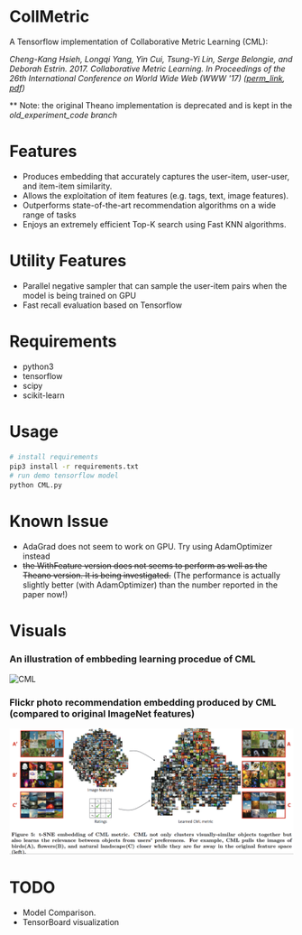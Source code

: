 # CollMetric

A Tensorflow implementation of Collaborative Metric Learning (CML): 

*Cheng-Kang Hsieh, Longqi Yang, Yin Cui, Tsung-Yi Lin, Serge Belongie, and Deborah Estrin. 2017. Collaborative Metric Learning. In Proceedings of the 26th International Conference on World Wide Web (WWW '17) ([perm_link](http://dl.acm.org/citation.cfm?id=3052639), [pdf](http://www.cs.cornell.edu/~ylongqi/paper/HsiehYCLBE17.pdf))*

** Note: the original Theano implementation is deprecated and is kept in the *old_experiment_code branch*
# Features
* Produces embedding that accurately captures the user-item, user-user, and item-item similarity. 
* Allows the exploitation of item features (e.g. tags, text, image features).
* Outperforms state-of-the-art recommendation algorithms on a wide range of tasks
* Enjoys an extremely efficient Top-K search using Fast KNN algorithms.

# Utility Features
* Parallel negative sampler that can sample the user-item pairs when the model is being trained on GPU
* Fast recall evaluation based on Tensorflow

# Requirements
 * python3
 * tensorflow
 * scipy
 * scikit-learn

# Usage
```bash
# install requirements
pip3 install -r requirements.txt
# run demo tensorflow model
python CML.py
```

# Known Issue
* AdaGrad does not seem to work on GPU. Try using AdamOptimizer instead
* ~~the WithFeature version does not seems to perform as well as the Theano version. It is being investigated.~~ (The performance is actually slightly better (with AdamOptimizer) than the number reported in the paper now!)

# Visuals
### An illustration of embbeding learning procedue of CML
![CML](http://portalparts.acm.org/3060000/3052639/core/fp0554.jpg)
### Flickr photo recommendation embedding produced by CML (compared to original ImageNet features)
![Embedding](./imgs/embedding.png)
# TODO
* Model Comparison.
* TensorBoard visualization
